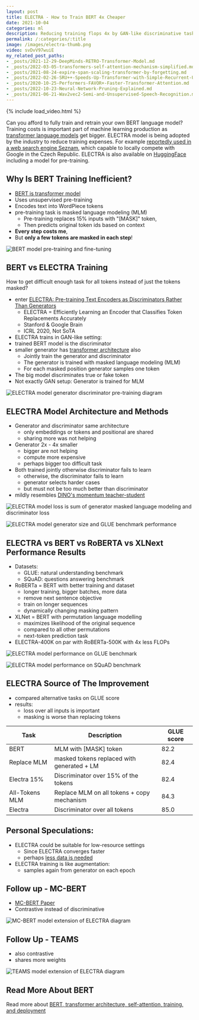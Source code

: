 ```yaml
---
layout: post
title: ELECTRA - How to Train BERT 4x Cheaper
date: 2021-10-04
categories: ml
description: Reducing training flops 4x by GAN-like discriminative task compared to RoBERTa-500K transformer model.
permalink: /:categories/:title
image: /images/electra-thumb.png
video: svDvV97wuiE
my_related_post_paths:
- _posts/2021-12-29-DeepMinds-RETRO-Transformer-Model.md
- _posts/2022-03-05-transformers-self-attention-mechanism-simplified.md
- _posts/2021-08-24-expire-span-scaling-transformer-by-forgetting.md
- _posts/2022-02-26-SRU++-Speeds-Up-Transformer-with-Simple-Recurrent-Unit-RNN.md
- _posts/2020-10-25-Performers-FAVOR+-Faster-Transformer-Attention.md
- _posts/2022-10-23-Neural-Network-Pruning-Explained.md
- _posts/2021-06-21-Wav2vec2-Semi-and-Unsupervised-Speech-Recognition.md
---
```




{% include load_video.html %}

Can you afford to fully train and retrain your own BERT language model?
Training costs is important part of machine learning production as [transformer language models](/ml/transformers-self-attention-mechanism-simplified) get bigger.
ELECTRA model is being adopted by the industry to reduce training expenses. For example [reportedly used in a web search engine Seznam](https://www-root-cz.translate.goog/clanky/rychla-oprava-dotazu-ve-vyhledavaci-pomoci-neuronovych-siti/?_x_tr_sl=cs&_x_tr_tl=en&_x_tr_hl=cs&_x_tr_pto=nui),
which capable to locally compete with Google in the Czech Republic.
ELECTRA is also available on [HuggingFace](https://huggingface.co/transformers/model_doc/electra.html) including a model for pre-training.


## Why Is BERT Training Inefficient?
- [BERT is transformer model](/ml/transformers-self-attention-mechanism-simplified)
- Uses unsupervised pre-training
- Encodes text into WordPiece tokens 
- pre-training task is masked language modeling (MLM) 
  - Pre-training replaces 15% inputs with "[MASK]" token,
  - Then predicts original token ids based on context
- __Every step costs me__,
- But __only a few tokens are masked in each step__!

![BERT model pre-training and fine-tuning](/images/electra-bert.png)


## BERT vs ELECTRA Training
How to get difficult enough task for all tokens instead of just the tokens masked?
- enter [ELECTRA: Pre-training Text Encoders as Discriminators Rather Than Generators ](https://openreview.net/pdf?id=r1xMH1BtvB)
  - ELECTRA = Efficiently Learning an Encoder that Classifies Token Replacements Accurately
  - Stanford & Google Brain
  - ICRL 2020, Not SoTA
- ELECTRA trains in GAN-like setting:
- trained BERT model is the discriminator
- smaller generator has [transformer architecture](/ml/transformers-self-attention-mechanism-simplified) also
  - Jointly train the generator and discriminator
  - The generator is trained with masked language modeling (MLM) 
  - For each masked position generator samples one token
- The big model discriminates true or fake token
- Not exactly GAN setup: Generator is trained for MLM
 
![ELECTRA model generator discriminator pre-training diagram](/images/electra-generator-discriminator.png) 


## ELECTRA Model Architecture and Methods
- Generator and discriminator same architecture
  - only embeddings or tokens and positional are shared
  - sharing more was not helping
- Generator 2x - 4x smaller
  - bigger are not helping
  - compute more expensive
  - perhaps bigger too difficult task
- Both trained jointly otherwise discriminator fails to learn
  - otherwise, the discriminator fails to learn
  - generator selects harder cases
  - but must not be too much better than discriminator
- mildly resembles [DINO's momentum teacher-student](https://ai.facebook.com/blog/dino-paws-computer-vision-with-self-supervised-transformers-and-10x-more-efficient-training)
  
![ELECTRA model loss is sum of generator masked language modeling and discriminator loss](../images/electra-loss.png)

![ELECTRA model generator size and GLUE benchmark performance](/images/electra-generator-size.png)


## ELECTRA vs BERT vs RoBERTA vs XLNext Performance Results
- Datasets:
  - GLUE: natural understanding benchmark
  - SQuAD: questions answering benchmark
- RoBERTa = BERT with better training and dataset
  - longer training, bigger batches, more data
  - remove next sentence objective
  - train on longer sequences
  - dynamically changing masking pattern
- XLNet = BERT with permutation language modelling
  - maximizes likelihood of the original sequence
  - compared to all other permutations
  - next-token prediction task
- ELECTRA-400K on par with RoBERTa-500K with 4x less FLOPs

![ELECTRA model performance on GLUE benchmark](/images/electra-results-glue.png)

![ELECTRA model performance on SQuAD benchmark](/images/electra-results-squad.png)


## ELECTRA Source of The Improvement
- compared alternative tasks on GLUE score
- results:
  - loss over all inputs is important
  - masking is worse than replacing tokens

<table class="table">
  <thead>
    <tr><th>Task</th><th>Description</th><th>GLUE score</th></tr>
  </thead>
  <tbody>
    <tr><td>BERT</td><td>MLM with [MASK] token</td><td>82.2</td></tr>
    <tr><td>Replace MLM</td><td>masked tokens replaced with generated + LM</td><td>82.4</td></tr>
    <tr><td>Electra 15%</td><td>Discriminator over 15% of the tokens</td><td>82.4</td></tr>
    <tr><td>All-Tokens MLM</td><td>Replace MLM on all tokens + copy mechanism</td><td>84.3</td></tr>
    <tr><td>Electra</td><td>Discriminator over all tokens</td><td>85.0</td></tr>
  </tbody>
</table>


## Personal Speculations:
- ELECTRA could be suitable for low-resource settings
  - Since ELECTRA converges faster
  - perhaps [less data is needed](https://arxiv.org/pdf/2010.08127.pdf)
- ELECTRA training is like augmentation:
  - samples again from generator on each epoch

## Follow up - MC-BERT
- [MC-BERT Paper](https://arxiv.org/pdf/2006.05744.pdf)
- Contrastive instead of discriminative
 
![MC-BERT model extension of ELECTRA diagram](../images/electra-mcbert.png)


## Follow Up - TEAMS
- also contrastive
- shares more weights

![TEAMS model extension of ELECTRA diagram](../images/electra-teams.png)


## Read More About BERT
Read more about [BERT, transformer architecture, self-attention, training, and deployment](/ml/transformers-self-attention-mechanism-simplified)